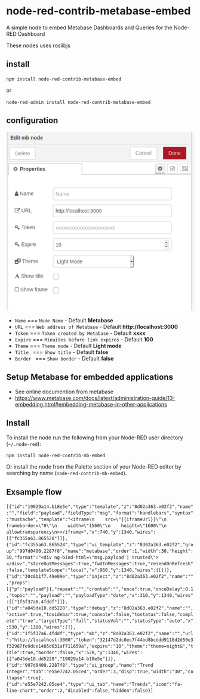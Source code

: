 # node-red-contrib-metabase-embed

A simple node to embed Metabase Dashboards and Queries for the Node-RED Dashboard

These nodes uses roslibjs

## install

`npm install node-red-contrib-metabase-embed`

or

`node-red-admin install node-red-contrib-metabase-embed`

## configuration

![Examples Image](pictures/config_mb.png)

- `Name`    === `Node Name` - Default **Metabase**
- `URL`     === `Web address of Metabase` - Default **http://localhost:3000**
- `Token`   === `Token created by Metabase` - Default **xxxx**
- `Expire`  === `Minuites before link expires` - Default **100**
- `Theme`   === `Theme mode` - Default **Light mode**
- `Title `  === `Show title` - Default **false**
- `Border ` === `Show border` - Default **false**

## Setup Metabase for embedded applications
- See online documention from metabase
- https://www.metabase.com/docs/latest/administration-guide/13-embedding.html#embedding-metabase-in-other-applications

## Install

To install the node run the following from your Node-RED user directory (`~/.node-red`):

```bash
npm install node-red-contrib-mb-embed
```

Or install the node from the Palette section of your Node-RED editor by searching by name (`node-red-contrib-mb-embed`).

## Exsample flow

`[{"id":"19029a14.b18e5e","type":"template","z":"8d02a363.e02f2","name":"","field":"payload","fieldType":"msg","format":"handlebars","syntax":"mustache","template":"<iframe\n    src=\"{{iframeUrl}}\"\n    frameborder=\"0\"\n    width=\"1560\"\n    height=\"1600\"\n    allowtransparency\n></iframe>","x":740,"y":1340,"wires":[["fc355a63.865528"]]},{"id":"fc355a63.865528","type":"ui_template","z":"8d02a363.e02f2","group":"997d0400.2287f8","name":"metabase","order":1,"width":30,"height":30,"format":"<div ng-bind-html=\"msg.payload | trusted\"></div>","storeOutMessages":true,"fwdInMessages":true,"resendOnRefresh":false,"templateScope":"local","x":960,"y":1340,"wires":[[]]},{"id":"30c6b1f7.49e09e","type":"inject","z":"8d02a363.e02f2","name":"","props":[{"p":"payload"}],"repeat":"","crontab":"","once":true,"onceDelay":0.1,"topic":"","payload":"","payloadType":"date","x":310,"y":1340,"wires":[["1f5f37a6.4fddf"]]},{"id":"a045de10.dd5228","type":"debug","z":"8d02a363.e02f2","name":"","active":true,"tosidebar":true,"console":false,"tostatus":false,"complete":"true","targetType":"full","statusVal":"","statusType":"auto","x":530,"y":1300,"wires":[]},{"id":"1f5f37a6.4fddf","type":"mb","z":"8d02a363.e02f2","name":"","url":"http://localhost:3000","token":"32147d2dc0ec7f44bd8bcddd9110d2d50e3f32987fe9dce1405d631af711659a","expire":"10","theme":"theme=night&","title":true,"border":false,"x":520,"y":1340,"wires":[["a045de10.dd5228","19029a14.b18e5e"]]},{"id":"997d0400.2287f8","type":"ui_group","name":"Trend Integer","tab":"e55e7242.05ce4","order":3,"disp":true,"width":"30","collapse":true},{"id":"e55e7242.05ce4","type":"ui_tab","name":"Trends","icon":"fa-line-chart","order":2,"disabled":false,"hidden":false}]`




